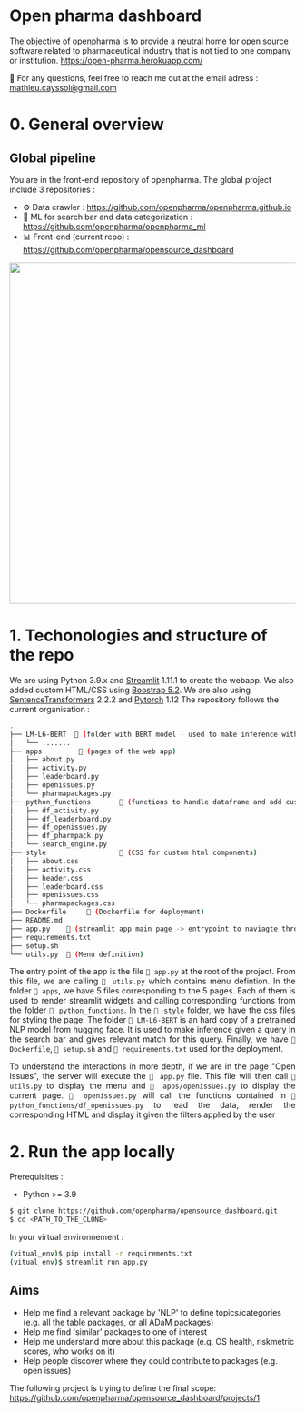 # Open pharma dashboard

The objective of openpharma is to provide a neutral home for open source software related to pharmaceutical industry that is not tied to one company or institution. https://open-pharma.herokuapp.com/

📨 For any questions, feel free to reach me out at the email adress : mathieu.cayssol@gmail.com

# 0. General overview

## Global pipeline

You are in the front-end repository of openpharma. The global project include 3 repositories :
 - ⚙️ Data crawler : https://github.com/openpharma/openpharma.github.io
 - 🤖 ML for search bar and data categorization : https://github.com/openpharma/openpharma_ml
 - 📊 Front-end (current repo) : https://github.com/openpharma/opensource_dashboard


<img src="https://user-images.githubusercontent.com/49449000/183419490-7ed52bc9-2941-4b2a-8abf-fc7496b432ac.png" width="600"/>


# 1. Techonologies and structure of the repo

We are using Python 3.9.x and [Streamlit](https://streamlit.io/) 1.11.1 to create the webapp. We also added custom HTML/CSS using [Boostrap 5.2](https://getbootstrap.com/). We are also using [SentenceTransformers](https://www.sbert.net/) 2.2.2 and [Pytorch](https://pytorch.org/) 1.12 The repository follows the current organisation :

```bash
.
├── LM-L6-BERT  📁 (folder with BERT model - used to make inference with the search bar)
│   └── ....... 
├── apps         📁 (pages of the web app)
│   ├── about.py
│   ├── activity.py
│   ├── leaderboard.py
│   ├── openissues.py
│   └── pharmapackages.py
├── python_functions       📁 (functions to handle dataframe and add custom html/css)
│   ├── df_activity.py
│   ├── df_leaderboard.py
│   ├── df_openissues.py
│   ├── df_pharmpack.py
│   └── search_engine.py
├── style                  📁 (CSS for custom html components)
│   ├── about.css
│   ├── activity.css
│   ├── header.css
│   ├── leaderboard.css
│   ├── openissues.css
│   └── pharmapackages.css
├── Dockerfile     🐳 (Dockerfile for deployment)
├── README.md
├── app.py    📄 (streamlit app main page -> entrypoint to naviagte through menu)
├── requirements.txt
├── setup.sh
└── utils.py  📄 (Menu definition)
```

<div style="text-align: justify;">

The entry point of the app is the file ```📄 app.py``` at the root of the project. From this
file, we are calling ```📄 utils.py``` which contains menu defintion. In the folder ```📁 apps```, we have 5
files corresponding to the 5 pages. Each of them is used to render streamlit widgets and
calling corresponding functions from the folder ```📁 python_functions```. In the ```📁 style``` folder,
we have the css files for styling the page. The folder ```📁 LM-L6-BERT``` is an hard copy of
a pretrained NLP model from hugging face. It is used to make inference given a query
in the search bar and gives relevant match for this query. Finally, we have ```🐳 Dockerfile```,
```📄 setup.sh``` and ```📄 requirements.txt``` used for the deployment.

To understand the interactions in more depth, if we are in the page "Open Issues",
the server will execute the ```📄 app.py``` file. This file will then call ```📄 utils.py``` to display the
menu and ```📄 apps/openissues.py``` to display the current page. ```📄 openissues.py``` will call the
functions contained in ```📄 python_functions/df_openissues.py``` to read the data, render the
corresponding HTML and display it given the filters applied by the user

 </div>
 
# 2. Run the app locally

Prerequisites : 
- Python >= 3.9


```bash
$ git clone https://github.com/openpharma/opensource_dashboard.git
$ cd <PATH_TO_THE_CLONE>
```

In your virtual environnement :
```bash
(vitual_env)$ pip install -r requirements.txt
(vitual_env)$ streamlit run app.py
```


## Aims

* Help me find a relevant package by 'NLP' to define topics/categories (e.g. all the table packages, or all ADaM packages)
* Help me find 'similar' packages to one of interest
* Help me understand more about this package (e.g. OS health, riskmetric scores, who works on it)
* Help people discover where they could contribute to packages (e.g. open issues)

The following project is trying to define the final scope: https://github.com/openpharma/opensource_dashboard/projects/1



